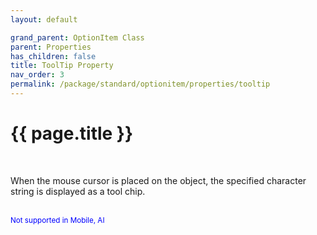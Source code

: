 ```yaml
---
layout: default

grand_parent: OptionItem Class
parent: Properties
has_children: false
title: ToolTip Property
nav_order: 3
permalink: /package/standard/optionitem/properties/tooltip
---
```

# {{ page.title }}
<br>

When the mouse cursor is placed on the object, the specified character string is displayed as a tool chip.

<br><small><span style="color:blue">Not supported in Mobile, AI</span></small>